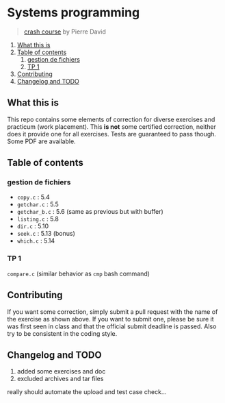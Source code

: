 # Systems programming

> [crash course](https://moodle.unistra.fr/course/view.php?id=1588) by Pierre David

1. [What this is](#what-this-is)
2. [Table of contents](#table-of-contents)
   1. [gestion de fichiers](#gestion-de-fichiers)
   2. [TP 1](#tp-1)
3. [Contributing](#contributing)
4. [Changelog and TODO](#changelog-and-todo)

## What this is

This repo contains some elements of correction for diverse exercises and practicum (work placement). This **is not** some certified correction, neither does it provide one for all exercises. Tests are guaranteed to pass though. Some PDF are available.

## Table of contents

### gestion de fichiers

*   `copy.c` : 5.4
*   `getchar.c` : 5.5
*   `getchar_b.c` : 5.6 (same as previous but with buffer)
*   `listing.c` : 5.8
*   `dir.c` : 5.10
*   `seek.c` : 5.13 (bonus)
*   `which.c` : 5.14

### TP 1

`compare.c` (similar behavior as `cmp` bash command)

## Contributing

If you want some correction, simply submit a pull request with the name of the exercise as shown above. If you want to submit one, please be sure it was first seen in class and that the official submit deadline is passed. Also try to be consistent in the coding style.

## Changelog and TODO

1.  added some exercises and doc
2.  excluded archives and tar files

really should automate the upload and test case check...

